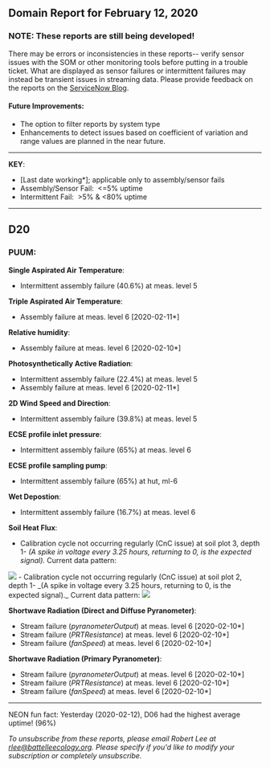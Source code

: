 ## Domain Report for February 12, 2020


### NOTE: These reports are still being developed!
There may be errors or inconsistencies in these reports-- verify sensor issues with the SOM or other monitoring tools before putting in a trouble ticket. What are displayed as sensor failures or intermittent failures may instead be transient issues in streaming data.
Please provide feedback on the reports on the [ServiceNow Blog](https://neon.service-now.com/community?id=community_blog&sys_id=9b4fbe8adbed734017ecf9041d9619be).

#### Future Improvements: 
 - The option to filter reports by system type 
 - Enhancements to detect issues based on coefficient of variation and range values are planned in the near future.

***

**KEY**:

 - [Last date working*]; applicable only to assembly/sensor fails
 - Assembly/Sensor Fail:&nbsp;&nbsp;<=5% uptime
 - Intermittent Fail:&nbsp;&nbsp;>5% & <80% uptime

***
## D20

### PUUM:

**Single Aspirated Air Temperature**:
 - Intermittent assembly failure (40.6%) at meas. level 5

**Triple Aspirated Air Temperature**:
 - Assembly failure at meas. level 6 [2020-02-11*]

**Relative humidity**:
 - Assembly failure at meas. level 6 [2020-02-10*]

**Photosynthetically Active Radiation**:
 - Intermittent assembly failure (22.4%) at meas. level 5
 - Assembly failure at meas. level 6 [2020-02-11*]

**2D Wind Speed and Direction**:
 - Intermittent assembly failure (39.8%) at meas. level 5

**ECSE profile inlet pressure**:
 - Intermittent assembly failure (65%) at meas. level 6

**ECSE profile sampling pump**:
 - Intermittent assembly failure (65%) at hut, ml-6

**Wet Depostion**:
 - Intermittent assembly failure (16.7%) at meas. level 6

**Soil Heat Flux**:
 - Calibration cycle not occurring regularly (CnC issue) at soil plot 3, depth 1- _(A spike in voltage every 3.25 hours, returning to 0, is the expected signal)._ Current data pattern:

<img src="/scratch/SOM/rollingAnalysis/RptDp00/smartAlerts/imgs/NEON.D20.PUUM.DP0.00040.001.01800.003.501.000-2020-02-12.png">
 - Calibration cycle not occurring regularly (CnC issue) at soil plot 2, depth 1- _(A spike in voltage every 3.25 hours, returning to 0, is the expected signal)._ Current data pattern:

<img src="/scratch/SOM/rollingAnalysis/RptDp00/smartAlerts/imgs/NEON.D20.PUUM.DP0.00040.001.01800.002.501.000-2020-02-12.png">

**Shortwave Radiation (Direct and Diffuse Pyranometer)**:
 - Stream failure (_pyranometerOutput_) at meas. level 6 [2020-02-10*]
 - Stream failure (_PRTResistance_) at meas. level 6 [2020-02-10*]
 - Stream failure (_fanSpeed_) at meas. level 6 [2020-02-10*]

**Shortwave Radiation (Primary Pyranometer)**:
 - Stream failure (_pyranometerOutput_) at meas. level 6 [2020-02-10*]
 - Stream failure (_PRTResistance_) at meas. level 6 [2020-02-10*]
 - Stream failure (_fanSpeed_) at meas. level 6 [2020-02-10*]

***
NEON fun fact: Yesterday (2020-02-12), D06 had the highest average uptime! (96%)

_To unsubscribe from these reports, please email Robert Lee at rlee@battelleecology.org. Please specify if you'd like to modify your subscription or completely unsubscribe._
